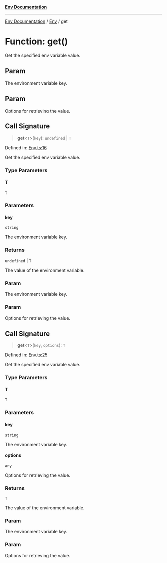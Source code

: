 [**Env Documentation**](../../README.md)

***

[Env Documentation](../../README.md) / [Env](../README.md) / get

# Function: get()

Get the specified env variable value.

## Param

The environment variable key.

## Param

Options for retrieving the value.

## Call Signature

> **get**\<`T`\>(`key`): `undefined` \| `T`

Defined in: [Env.ts:16](https://github.com/stonemjs/env/blob/23fb7680a09f87fe5357fe99ea6eb16187d6b1f8/src/Env.ts#L16)

Get the specified env variable value.

### Type Parameters

#### T

`T`

### Parameters

#### key

`string`

The environment variable key.

### Returns

`undefined` \| `T`

The value of the environment variable.

### Param

The environment variable key.

### Param

Options for retrieving the value.

## Call Signature

> **get**\<`T`\>(`key`, `options`): `T`

Defined in: [Env.ts:25](https://github.com/stonemjs/env/blob/23fb7680a09f87fe5357fe99ea6eb16187d6b1f8/src/Env.ts#L25)

Get the specified env variable value.

### Type Parameters

#### T

`T`

### Parameters

#### key

`string`

The environment variable key.

#### options

`any`

Options for retrieving the value.

### Returns

`T`

The value of the environment variable.

### Param

The environment variable key.

### Param

Options for retrieving the value.
